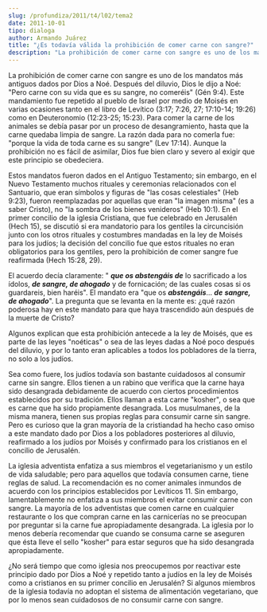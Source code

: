 ```yaml
---
slug: /profundiza/2011/t4/l02/tema2
date: 2011-10-01
tipo: dialoga
author: Armando Juárez
title: "¿Es todavía válida la prohibición de comer carne con sangre?"
description: "La prohibición de comer carne con sangre es uno de los mandatos más antiguos  dados por Dios a Noé. Después del diluvio, Dios le dijo a Noé: “Pero carne con  su vida que es su sangre, no comeréis” (Gén 9:4). Este mandamiento fue repetido  al pueblo de Israel por medio de Moisé..."
---
```


La prohibición de comer carne con sangre es uno de los mandatos más antiguos dados por Dios a Noé. Después del diluvio, Dios le dijo a Noé: "Pero carne con su vida que es su sangre, no comeréis" (Gén 9:4). Este mandamiento fue repetido al pueblo de Israel por medio de Moisés en varias ocasiones tanto en el libro de Levítico (3:17; 7:26, 27; 17:10-14; 19:26) como en Deuteronomio (12:23-25; 15:23). Para comer la carne de los animales se debía pasar por un proceso de desangramiento, hasta que la carne quedaba limpia de sangre. La razón dada para no comerla fue: "porque la vida de toda carne es su sangre" (Lev 17:14). Aunque la prohibición no es fácil de asimilar, Dios fue bien claro y severo al exigir que este principio se obedeciera.

Estos mandatos fueron dados en el Antiguo Testamento; sin embargo, en el Nuevo Testamento muchos rituales y ceremonias relacionados con el Santuario, que eran símbolos y figuras de "las cosas celestiales" (Heb 9:23), fueron reemplazadas por aquellas que eran "la imagen misma" (es a saber Cristo), no "la sombra de los bienes venideros" (Heb 10:1). En el primer concilio de la iglesia Cristiana, que fue celebrado en Jerusalén (Hech 15), se discutió si era mandatorio para los gentiles la circuncisión junto con los otros rituales y costumbres mandadas en la ley de Moisés para los judíos; la decisión del concilio fue que estos rituales no eran obligatorios para los gentiles, pero la prohibición de comer sangre fue reafirmada (Hech 15:28, 29).

El acuerdo decía claramente: " **_que os abstengáis de_** lo sacrificado a los ídolos, **_de sangre, de ahogado_** y de fornicación; de las cuales cosas si os guardareis, bien haréis". El mandato era "que os **_abstengáis_**… **_de_** **_sangre, de ahogado_**". La pregunta que se levanta en la mente es: ¿qué razón poderosa hay en este mandato para que haya trascendido aún después de la muerte de Cristo?

Algunos explican que esta prohibición antecede a la ley de Moisés, que es parte de las leyes "noéticas" o sea de las leyes dadas a Noé poco después del diluvio, y por lo tanto eran aplicables a todos los pobladores de la tierra, no solo a los judíos.

Sea como fuere, los judíos todavía son bastante cuidadosos al consumir carne sin sangre. Ellos tienen a un rabino que verifica que la carne haya sido desangrada debidamente de acuerdo con ciertos procedimientos establecidos por su tradición. Ellos llaman a esta carne "kosher", o sea que es carne que ha sido propiamente desangrada. Los musulmanes, de la misma manera, tienen sus propias reglas para consumir carne sin sangre. Pero es curioso que la gran mayoría de la cristiandad ha hecho caso omiso a este mandato dado por Dios a los pobladores posteriores al diluvio, reafirmado a los judíos por Moisés y confirmado para los cristianos en el concilio de Jerusalén.

La iglesia adventista enfatiza a sus miembros el vegetarianismo y un estilo de vida saludable; pero para aquellos que todavía consumen carne, tiene reglas de salud. La recomendación es no comer animales inmundos de acuerdo con los principios establecidos por Levíticos 11. Sin embargo, lamentablemente no enfatiza a sus miembros el evitar consumir carne con sangre. La mayoría de los adventistas que comen carne en cualquier restaurante o los que compran carne en las carnicerías no se preocupan por preguntar si la carne fue apropiadamente desangrada. La iglesia por lo menos debería recomendar que cuando se consuma carne se aseguren que ésta lleve el sello "kosher" para estar seguros que ha sido desangrada apropiadamente.

¿No será tiempo que como iglesia nos preocupemos por reactivar este principio dado por Dios a Noé y repetido tanto a judíos en la ley de Moisés como a cristianos en su primer concilio en Jerusalén? Si algunos miembros de la iglesia todavía no adoptan el sistema de alimentación vegetariano, que por lo menos sean cuidadosos de no consumir carne con sangre.
